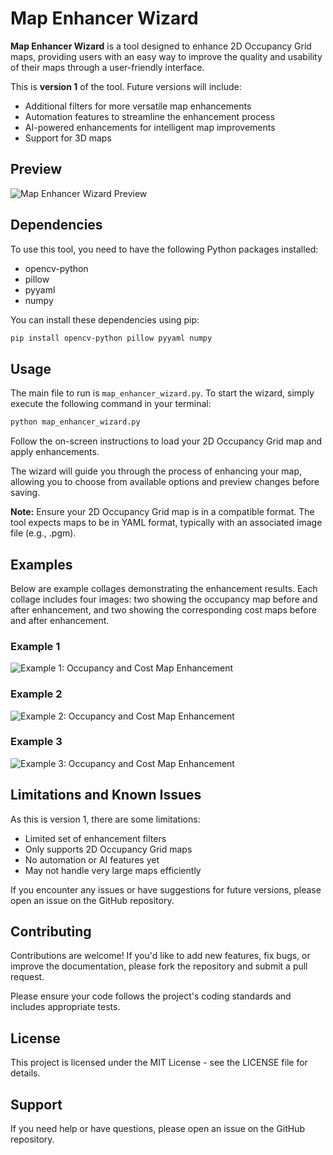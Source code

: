 # Map Enhancer Wizard

**Map Enhancer Wizard** is a tool designed to enhance 2D Occupancy Grid maps, providing users with an easy way to improve the quality and usability of their maps through a user-friendly interface.

This is **version 1** of the tool. Future versions will include:

- Additional filters for more versatile map enhancements
- Automation features to streamline the enhancement process
- AI-powered enhancements for intelligent map improvements
- Support for 3D maps

## Preview

![Map Enhancer Wizard Preview](images/preview.png)

## Dependencies

To use this tool, you need to have the following Python packages installed:

- opencv-python
- pillow
- pyyaml
- numpy

You can install these dependencies using pip:

```bash
pip install opencv-python pillow pyyaml numpy
```

## Usage

The main file to run is `map_enhancer_wizard.py`. To start the wizard, simply execute the following command in your terminal:

```bash
python map_enhancer_wizard.py
```

Follow the on-screen instructions to load your 2D Occupancy Grid map and apply enhancements.

The wizard will guide you through the process of enhancing your map, allowing you to choose from available options and preview changes before saving.

**Note:** Ensure your 2D Occupancy Grid map is in a compatible format. The tool expects maps to be in YAML format, typically with an associated image file (e.g., .pgm).

## Examples

Below are example collages demonstrating the enhancement results. Each collage includes four images: two showing the occupancy map before and after enhancement, and two showing the corresponding cost maps before and after enhancement.

### Example 1
![Example 1: Occupancy and Cost Map Enhancement](images/example1_collage.png)

### Example 2
![Example 2: Occupancy and Cost Map Enhancement](images/example2_collage.png)

### Example 3
![Example 3: Occupancy and Cost Map Enhancement](images/example3_collage.png)

## Limitations and Known Issues

As this is version 1, there are some limitations:

- Limited set of enhancement filters
- Only supports 2D Occupancy Grid maps
- No automation or AI features yet
- May not handle very large maps efficiently

If you encounter any issues or have suggestions for future versions, please open an issue on the GitHub repository.

## Contributing

Contributions are welcome! If you'd like to add new features, fix bugs, or improve the documentation, please fork the repository and submit a pull request.

Please ensure your code follows the project's coding standards and includes appropriate tests.

## License

This project is licensed under the MIT License - see the LICENSE file for details.

## Support

If you need help or have questions, please open an issue on the GitHub repository.
